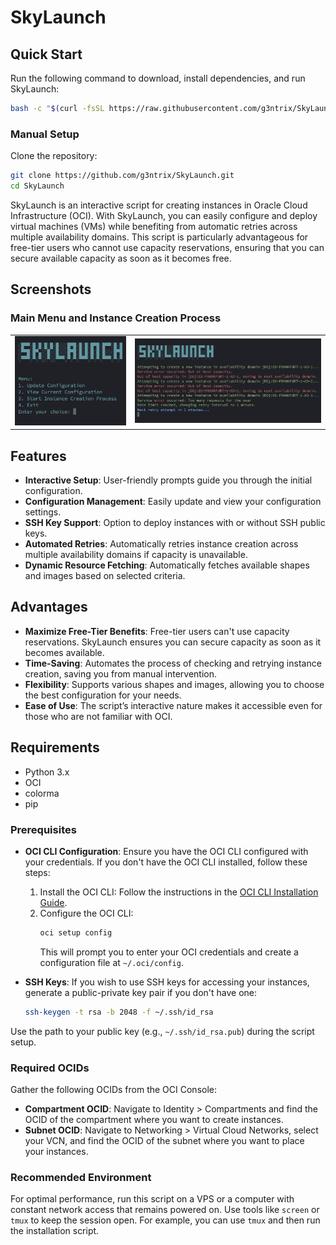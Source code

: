 # SkyLaunch

## Quick Start

Run the following command to download, install dependencies, and run SkyLaunch:
```bash
bash -c "$(curl -fsSL https://raw.githubusercontent.com/g3ntrix/SkyLaunch/main/setup.sh)"
```
### Manual Setup

Clone the repository:

```bash
git clone https://github.com/g3ntrix/SkyLaunch.git
cd SkyLaunch
```

SkyLaunch is an interactive script for creating instances in Oracle Cloud Infrastructure (OCI). With SkyLaunch, you can easily configure and deploy virtual machines (VMs) while benefiting from automatic retries across multiple availability domains. This script is particularly advantageous for free-tier users who cannot use capacity reservations, ensuring that you can secure available capacity as soon as it becomes free.

## Screenshots

### Main Menu and Instance Creation Process

<table>
  <tr>
    <td><img src="Screenshots/Menu.jpg" alt="Menu" width="100%"></td>
    <td><img src="Screenshots/Process.jpg" alt="Process" width="100%"></td>
  </tr>
</table>

## Features

- **Interactive Setup**: User-friendly prompts guide you through the initial configuration.
- **Configuration Management**: Easily update and view your configuration settings.
- **SSH Key Support**: Option to deploy instances with or without SSH public keys.
- **Automated Retries**: Automatically retries instance creation across multiple availability domains if capacity is unavailable.
- **Dynamic Resource Fetching**: Automatically fetches available shapes and images based on selected criteria.

## Advantages

- **Maximize Free-Tier Benefits**: Free-tier users can't use capacity reservations. SkyLaunch ensures you can secure capacity as soon as it becomes available.
- **Time-Saving**: Automates the process of checking and retrying instance creation, saving you from manual intervention.
- **Flexibility**: Supports various shapes and images, allowing you to choose the best configuration for your needs.
- **Ease of Use**: The script’s interactive nature makes it accessible even for those who are not familiar with OCI.

## Requirements

- Python 3.x
- OCI
- colorma
- pip

### Prerequisites

- **OCI CLI Configuration**: Ensure you have the OCI CLI configured with your credentials. If you don't have the OCI CLI installed, follow these steps:
  1. Install the OCI CLI: Follow the instructions in the [OCI CLI Installation Guide](https://docs.oracle.com/en-us/iaas/Content/API/SDKDocs/cliinstall.htm).
  2. Configure the OCI CLI:
     ```bash
     oci setup config
     ```
     This will prompt you to enter your OCI credentials and create a configuration file at `~/.oci/config`.

- **SSH Keys**: If you wish to use SSH keys for accessing your instances, generate a public-private key pair if you don't have one:
  ```bash
  ssh-keygen -t rsa -b 2048 -f ~/.ssh/id_rsa
  ```

Use the path to your public key (e.g., `~/.ssh/id_rsa.pub`) during the script setup.

### Required OCIDs

Gather the following OCIDs from the OCI Console:

- **Compartment OCID**: Navigate to Identity > Compartments and find the OCID of the compartment where you want to create instances.
- **Subnet OCID**: Navigate to Networking > Virtual Cloud Networks, select your VCN, and find the OCID of the subnet where you want to place your instances.

### Recommended Environment

For optimal performance, run this script on a VPS or a computer with constant network access that remains powered on. Use tools like `screen` or `tmux` to keep the session open. For example, you can use `tmux` and then run the installation script.


